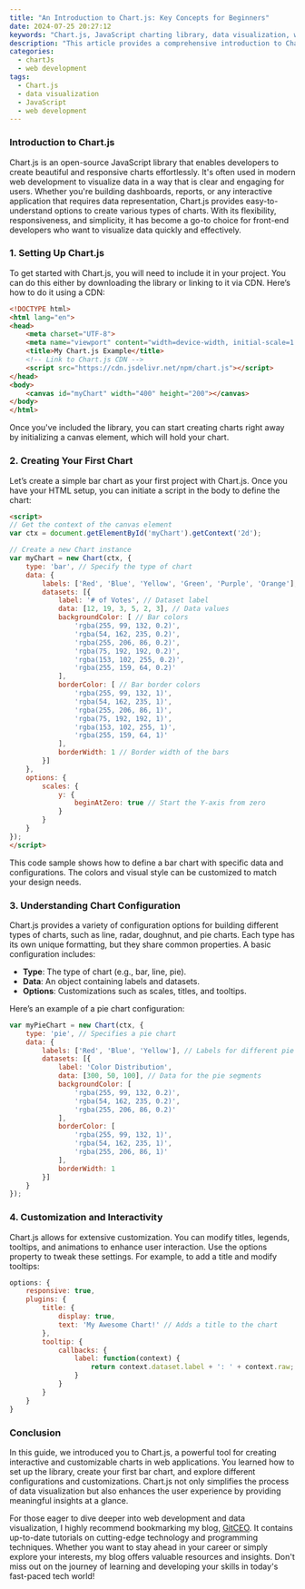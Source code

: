```yaml
---
title: "An Introduction to Chart.js: Key Concepts for Beginners"
date: 2024-07-25 20:27:12
keywords: "Chart.js, JavaScript charting library, data visualization, web development, interactive charts"
description: "This article provides a comprehensive introduction to Chart.js, a popular JavaScript library for creating interactive charts on the web. Learn the key concepts, setup instructions, and step-by-step examples to help you start building beautiful data visualizations today. Whether you're a beginner in web development or you want to enhance your project's user interface, this guide covers everything you need to know. Discover how to use different types of charts, configure them, and customize various options to suit your needs. Gain insights into best practices and common pitfalls in data visualization, ensuring you avoid mistakes and improve your charting skills. Join us on this learning journey to unlock the full potential of Chart.js in your projects!"
categories:
  - chartJs
  - web development
tags:
  - Chart.js
  - data visualization
  - JavaScript
  - web development
---
```


### Introduction to Chart.js

Chart.js is an open-source JavaScript library that enables developers to create beautiful and responsive charts effortlessly. It's often used in modern web development to visualize data in a way that is clear and engaging for users. Whether you're building dashboards, reports, or any interactive application that requires data representation, Chart.js provides easy-to-understand options to create various types of charts. With its flexibility, responsiveness, and simplicity, it has become a go-to choice for front-end developers who want to visualize data quickly and effectively.

<!-- more -->

### 1. Setting Up Chart.js

To get started with Chart.js, you will need to include it in your project. You can do this either by downloading the library or linking to it via CDN. Here’s how to do it using a CDN:

```html
<!DOCTYPE html>
<html lang="en">
<head>
    <meta charset="UTF-8">
    <meta name="viewport" content="width=device-width, initial-scale=1.0">
    <title>My Chart.js Example</title>
    <!-- Link to Chart.js CDN -->
    <script src="https://cdn.jsdelivr.net/npm/chart.js"></script>
</head>
<body>
    <canvas id="myChart" width="400" height="200"></canvas>
</body>
</html>
```

Once you've included the library, you can start creating charts right away by initializing a canvas element, which will hold your chart.

### 2. Creating Your First Chart

Let’s create a simple bar chart as your first project with Chart.js. Once you have your HTML setup, you can initiate a script in the body to define the chart:

```html
<script>
// Get the context of the canvas element
var ctx = document.getElementById('myChart').getContext('2d');

// Create a new Chart instance
var myChart = new Chart(ctx, {
    type: 'bar', // Specify the type of chart
    data: {
        labels: ['Red', 'Blue', 'Yellow', 'Green', 'Purple', 'Orange'], // X-axis labels
        datasets: [{
            label: '# of Votes', // Dataset label
            data: [12, 19, 3, 5, 2, 3], // Data values
            backgroundColor: [ // Bar colors
                'rgba(255, 99, 132, 0.2)',
                'rgba(54, 162, 235, 0.2)',
                'rgba(255, 206, 86, 0.2)',
                'rgba(75, 192, 192, 0.2)',
                'rgba(153, 102, 255, 0.2)',
                'rgba(255, 159, 64, 0.2)'
            ],
            borderColor: [ // Bar border colors
                'rgba(255, 99, 132, 1)',
                'rgba(54, 162, 235, 1)',
                'rgba(255, 206, 86, 1)',
                'rgba(75, 192, 192, 1)',
                'rgba(153, 102, 255, 1)',
                'rgba(255, 159, 64, 1)'
            ],
            borderWidth: 1 // Border width of the bars
        }]
    },
    options: {
        scales: {
            y: {
                beginAtZero: true // Start the Y-axis from zero
            }
        }
    }
});
</script>
```

This code sample shows how to define a bar chart with specific data and configurations. The colors and visual style can be customized to match your design needs.

### 3. Understanding Chart Configuration

Chart.js provides a variety of configuration options for building different types of charts, such as line, radar, doughnut, and pie charts. Each type has its own unique formatting, but they share common properties. A basic configuration includes:

- **Type**: The type of chart (e.g., bar, line, pie).
- **Data**: An object containing labels and datasets.
- **Options**: Customizations such as scales, titles, and tooltips.

Here’s an example of a pie chart configuration:

```javascript
var myPieChart = new Chart(ctx, {
    type: 'pie', // Specifies a pie chart
    data: {
        labels: ['Red', 'Blue', 'Yellow'], // Labels for different pie segments
        datasets: [{
            label: 'Color Distribution',
            data: [300, 50, 100], // Data for the pie segments
            backgroundColor: [
                'rgba(255, 99, 132, 0.2)',
                'rgba(54, 162, 235, 0.2)',
                'rgba(255, 206, 86, 0.2)'
            ],
            borderColor: [
                'rgba(255, 99, 132, 1)',
                'rgba(54, 162, 235, 1)',
                'rgba(255, 206, 86, 1)'
            ],
            borderWidth: 1
        }]
    }
});
```

### 4. Customization and Interactivity

Chart.js allows for extensive customization. You can modify titles, legends, tooltips, and animations to enhance user interaction. Use the options property to tweak these settings. For example, to add a title and modify tooltips:

```javascript
options: {
    responsive: true,
    plugins: {
        title: {
            display: true,
            text: 'My Awesome Chart!' // Adds a title to the chart
        },
        tooltip: {
            callbacks: {
                label: function(context) {
                    return context.dataset.label + ': ' + context.raw; // Customize tooltip label
                }
            }
        }
    }
}
```

### Conclusion

In this guide, we introduced you to Chart.js, a powerful tool for creating interactive and customizable charts in web applications. You learned how to set up the library, create your first bar chart, and explore different configurations and customizations. Chart.js not only simplifies the process of data visualization but also enhances the user experience by providing meaningful insights at a glance.

For those eager to dive deeper into web development and data visualization, I highly recommend bookmarking my blog, [GitCEO](https://gitceo.com). It contains up-to-date tutorials on cutting-edge technology and programming techniques. Whether you want to stay ahead in your career or simply explore your interests, my blog offers valuable resources and insights. Don't miss out on the journey of learning and developing your skills in today's fast-paced tech world!
